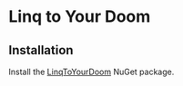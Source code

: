 Linq to Your Doom
====

Installation
----

Install the [LinqToYourDoom](https://www.nuget.org/packages/LinqToYourDoom) NuGet package.
